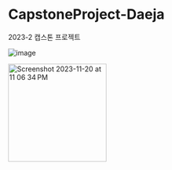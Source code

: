# CapstoneProject-Daeja
2023-2 캡스톤 프로젝트

![image](https://github.com/j-ra1n/Capstone_DaeJa/assets/118893707/0083cefe-87b9-4840-ab15-1e2b58ba0a4d)

<img width="200" alt="Screenshot 2023-11-20 at 11 06 34 PM" src="https://github.com/j-ra1n/Capstone_DaeJa/assets/118893707/f9473f93-fd9a-408b-8630-3a9465631b75">
